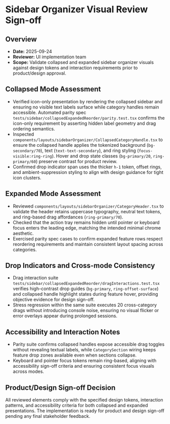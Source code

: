 # Sidebar Organizer Visual Review Sign-off

## Overview
- **Date:** 2025-09-24
- **Reviewer:** UI implementation team
- **Scope:** Validate collapsed and expanded sidebar organizer visuals against design tokens and interaction requirements prior to product/design approval.

## Collapsed Mode Assessment
- Verified icon-only presentation by rendering the collapsed sidebar and ensuring no visible text labels surface while category handles remain accessible. Automated parity spec `tests/sidebar/collapsedExpandedReorder/parity.test.tsx` confirms the icon-only requirement by asserting hidden label geometry and drag ordering semantics. 
- Inspected `components/layouts/sidebarOrganizer/CollapsedCategoryHandle.tsx` to ensure the collapsed handle applies the tokenized background (`bg-secondary/70`), text (`text-text-secondary`), and ring styling (`focus-visible:ring-ring`). Hover and drop state classes (`bg-primary/20`, `ring-primary/60`) preserve contrast for product review.
- Confirmed drop indicator span uses the thicker `h-1` token, offset rings, and ambient-suppression styling to align with design guidance for tight icon clusters.

## Expanded Mode Assessment
- Reviewed `components/layouts/sidebarOrganizer/CategoryHeader.tsx` to validate the header retains uppercase typography, neutral text tokens, and ring-based drag affordances (`ring-primary/70`).
- Checked that the action tray remains hidden until pointer or keyboard focus enters the leading edge, matching the intended minimal chrome aesthetic.
- Exercised parity spec cases to confirm expanded feature rows respect reordering requirements and maintain consistent layout spacing across categories.

## Drop Indicators and Cross-mode Consistency
- Drag interaction suite `tests/sidebar/collapsedExpandedReorder/dragInteractions.test.tsx` verifies high-contrast drop guides (`bg-primary`, `ring-offset-surface`) and collapsed handle highlight states during feature hover, providing objective evidence for design sign-off.
- Stress regression within the same suite executes 20 cross-category drags without introducing console noise, ensuring no visual flicker or error overlays appear during prolonged sessions.

## Accessibility and Interaction Notes
- Parity suite confirms collapsed handles expose accessible drag toggles without revealing textual labels, while `CategorySection` wiring keeps feature drop zones available even when sections collapse.
- Keyboard and pointer focus tokens remain ring-based, aligning with accessibility sign-off criteria and ensuring consistent focus visuals across modes.

## Product/Design Sign-off Decision
All reviewed elements comply with the specified design tokens, interaction patterns, and accessibility criteria for both collapsed and expanded presentations. The implementation is ready for product and design sign-off pending any final stakeholder feedback.
